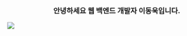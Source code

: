 <h3 align="center">안녕하세요 웹 백엔드 개발자 이동욱입니다.</h3>


<img src="https://img.shields.io/badge/Notion-#000000?style=for-the-badge&logo=Notion&logoColor=white">
